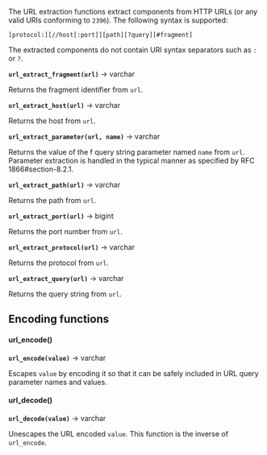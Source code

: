 The URL extraction functions extract components from HTTP URLs (or any valid URIs conforming to `2396`). The following syntax is supported:

```text
[protocol:][//host[:port]][path][?query][#fragment]
```

The extracted components do not contain URI syntax separators such as `:` or `?`.

**`url_extract_fragment(url)`** → varchar

Returns the fragment identifier from `url`.

**`url_extract_host(url)`** → varchar

Returns the host from `url`.

**`url_extract_parameter(url, name)`** → varchar

Returns the value of the f query string parameter named `name` from `url`. Parameter extraction is handled in the typical manner as specified by RFC 1866#section-8.2.1.

**`url_extract_path(url)`** → varchar

Returns the path from `url`.

**`url_extract_port(url)`** → bigint

Returns the port number from `url`.

**`url_extract_protocol(url)`** → varchar

Returns the protocol from `url`.

**`url_extract_query(url)`** → varchar

Returns the query string from `url`.

## Encoding functions

#### url\_encode()

**`url_encode(value)`** → varchar

Escapes `value` by encoding it so that it can be safely included in URL query parameter names and values.

#### url\_decode()

**`url_decode(value)`** → varchar

Unescapes the URL encoded `value`. This function is the inverse of `url_encode`.